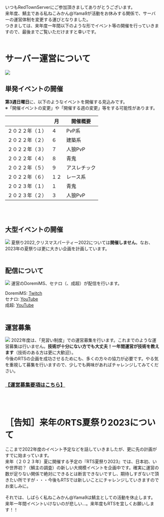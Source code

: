 いつもRedTownServerにご参加頂きましてありがとうございます。<br>
来年度、鯖主である私ねこみかん@Yama9が活動をお休みする関係で、サーバーの運営体制を変更する運びとなりました。<br>
つきましては、来年度一年間以下のような形でイベント等の開催を行っていきますので、最後までご覧いただけますと幸いです。<br>
<br>
# サーバー運営について
![](https://cdn.discordapp.com/attachments/909084994746609704/955708688201576508/unknown.png)
<br>
## 単発イベントの開催
**第3週日曜日**に、以下のようなイベントを開催する見込みです。<br>
※「開催イベントの変更」や「開催する週の変更」等をする可能性があります。<br>

|                  | 月   | 開催概要     | 
| ---------------- | ---- | ------------ | 
| ２０２２年（１） | ４   | PvP系        | 
| ２０２２年（２） | ６   | 建築系       | 
| ２０２２年（３） | ７   | 人狼PvP      | 
| ２０２２年（４） | ８   | 青鬼         | 
| ２０２２年（５） | ９   | アスレチック | 
| ２０２２年（６） | １２ | レース系     | 
| ２０２３年（１） | １   | 青鬼         | 
| ２０２３年（２） | ３   | 人狼PvP      | 

<br><br>
## 大型イベントの開催
![](https://cdn.discordapp.com/attachments/909084994746609704/955716535408812073/-_.png)
夏祭り2022,クリスマスパーティー2022については**開催しません**。なお、2023年の夏祭りは更に大きい企画を計画しています。
<br><br>
## 配信について
![](https://cdn.discordapp.com/attachments/909084994746609704/955489373556703333/unknown.png)
運営のDoremiMS、セナロ（、成超）が配信を行います。

DoremiMS: [Twitch](https://www.twitch.tv/doremi_ms)<br>
セナロ: [YouTube](https://www.youtube.com/channel/UC2bk-etkreUobfDDE7HYAWg)<br>
成超: [YouTube](https://www.youtube.com/channel/UCPXKINySFkIH5mZ2afHRYnw)
<br><br>
## 運営募集
![](https://cdn.discordapp.com/attachments/909084994746609704/955498322393714694/unknown.png)
2022年度は、「見習い制度」での運営募集を行います。これまでのような運営募集は行いません。**技術が十分にない方でも大丈夫！一年間運営が技術を教えます**（技術のある方は更に大歓迎）。<br>
今後のRTSの企画を成功させるためにも、多くの方々の協力が必要です。やる気を重視して募集を行いますので、少しでも興味があればチャレンジしてみてください。

### [【運営募集要項はこちら】](https://mc-rts.tprj.xyz/article/?name=recruitment)

<br><br>
# ［告知］来年のRTS夏祭り2023について
ここまで2022年度のイベント予定などを話していきましたが、更に先の計画がすでに始まっています。<br>
来年（２０２３年）夏に開催する予定の『RTS夏祭り2023』では、日本初、いや世界初？（鯖主の調査）の新しい大規模イベントを企画中です。確実に運営の数が足りない関係で絶対にできるとは断言できないですし、期待しすぎないで頂きたい所ですが・・・今後もRTSでは新しいことにチャレンジしていきますのでお楽しみに。<br>
<br>
それでは、しばらく私ねこみかん@Yama9は鯖主としての活動を休止します。来年一年間イベントいけないのが悲しい...。来年度もRTSを宜しくお願いします！！
